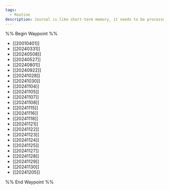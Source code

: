 ```yaml
---
tags:
  - Routine
description: Journal is like short-term memory, it needs to be processed later
---
```


%% Begin Waypoint %%
- [[20010401]]
- [[20240331]]
- [[20240508]]
- [[20240527]]
- [[20240801]]
- [[20240922]]
- [[20241028]]
- [[20241030]]
- [[20241104]]
- [[20241105]]
- [[20241107]]
- [[20241108]]
- [[20241115]]
- [[20241116]]
- [[20241118]]
- [[20241121]]
- [[20241122]]
- [[20241123]]
- [[20241124]]
- [[20241125]]
- [[20241127]]
- [[20241128]]
- [[20241129]]
- [[20241130]]
- [[20241205]]

%% End Waypoint %%